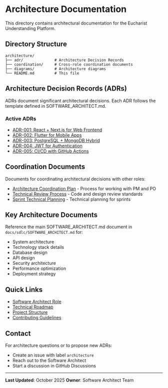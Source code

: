 # Architecture Documentation

This directory contains architectural documentation for the Eucharist Understanding Platform.

## Directory Structure

```
architecture/
├── adr/              # Architecture Decision Records
├── coordination/     # Cross-role coordination documents
├── diagrams/         # Architecture diagrams
└── README.md         # This file
```

## Architecture Decision Records (ADRs)

ADRs document significant architectural decisions. Each ADR follows the template defined in SOFTWARE_ARCHITECT.md.

### Active ADRs

- [ADR-001: React + Next.js for Web Frontend](adr/ADR-001-react-nextjs-frontend.md)
- [ADR-002: Flutter for Mobile Apps](adr/ADR-002-flutter-mobile.md)
- [ADR-003: PostgreSQL + MongoDB Hybrid](adr/ADR-003-database-hybrid.md)
- [ADR-004: JWT for Authentication](adr/ADR-004-jwt-authentication.md)
- [ADR-005: CI/CD with GitHub Actions](adr/ADR-005-cicd-github-actions.md)

## Coordination Documents

Documents for coordinating architectural decisions with other roles:

- [Architecture Coordination Plan](coordination/architecture-coordination.md) - Process for working with PM and PO
- [Technical Review Process](coordination/technical-review-process.md) - Code and design review standards
- [Sprint Technical Planning](coordination/sprint-technical-planning.md) - Technical planning for sprints

## Key Architecture Documents

Reference the main SOFTWARE_ARCHITECT.md document in `docs/sdlc/SOFTWARE_ARCHITECT.md` for:
- System architecture
- Technology stack details
- Database design
- API design
- Security architecture
- Performance optimization
- Deployment strategy

## Quick Links

- [Software Architect Role](../sdlc/SOFTWARE_ARCHITECT.md)
- [Technical Roadmap](/TECHNICAL_ROADMAP.md)
- [Project Structure](/PROJECT_STRUCTURE.md)
- [Contributing Guidelines](/CONTRIBUTING.md)

## Contact

For architecture questions or to propose new ADRs:
- Create an issue with label `architecture`
- Reach out to the Software Architect
- Start a discussion in GitHub Discussions

---

**Last Updated**: October 2025
**Owner**: Software Architect Team
